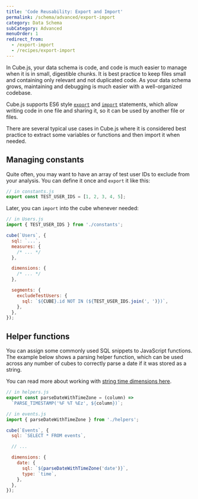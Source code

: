 ```yaml
---
title: 'Code Reusability: Export and Import'
permalink: /schema/advanced/export-import
category: Data Schema
subCategory: Advanced
menuOrder: 1
redirect_from:
  - /export-import
  - /recipes/export-import
---
```


In Cube.js, your data schema is code, and code is much easier to manage when it
is in small, digestible chunks. It is best practice to keep files small and
containing only relevant and not duplicated code. As your data schema grows,
maintaining and debugging is much easier with a well-organized codebase.

Cube.js supports ES6 style [`export`][mdn-js-es6-export] and
[`import`][mdn-js-es6-import] statements, which allow writing code in one file
and sharing it, so it can be used by another file or files.

There are several typical use cases in Cube.js where it is considered best
practice to extract some variables or functions and then import it when needed.

## Managing constants

Quite often, you may want to have an array of test user IDs to exclude from your
analysis. You can define it once and `export` it like this:

```javascript
// in constants.js
export const TEST_USER_IDS = [1, 2, 3, 4, 5];
```

Later, you can `import` into the cube whenever needed:

```javascript
// in Users.js
import { TEST_USER_IDS } from './constants';

cube(`Users`, {
  sql: `...`,
  measures: {
    /* ... */
  },

  dimensions: {
    /* ... */
  },

  segments: {
    excludeTestUsers: {
      sql: `${CUBE}.id NOT IN (${TEST_USER_IDS.join(', ')})`,
    },
  },
});
```

## Helper functions

You can assign some commonly used SQL snippets to JavaScript functions. The
example below shows a parsing helper function, which can be used across any
number of cubes to correctly parse a date if it was stored as a string.

You can read more about working with [string time dimensions
here][ref-schema-string-time-dims].

```javascript
// in helpers.js
export const parseDateWithTimeZone = (column) =>
  `PARSE_TIMESTAMP('%F %T %Ez', ${column})`;
```

```javascript
// in events.js
import { parseDateWithTimeZone } from './helpers';

cube(`Events`, {
  sql: `SELECT * FROM events`,

  // ...

  dimensions: {
    date: {
      sql: `${parseDateWithTimeZone('date')}`,
      type: `time`,
    },
  },
});
```

[mdn-js-es6-export]:
  https://developer.mozilla.org/en-US/docs/web/javascript/reference/statements/export
[mdn-js-es6-import]:
  https://developer.mozilla.org/en-US/docs/Web/JavaScript/Reference/Statements/import
[ref-schema-string-time-dims]: /working-with-string-time-dimensions
